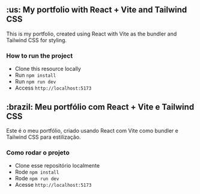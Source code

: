 <h2>:us: My portfolio with React + Vite and Tailwind CSS </h2>

This is my portfolio, created using React with Vite as the bundler and Tailwind CSS for styling.

### How to run the project

- Clone this resource locally
- Run `npm install`
- Run `npm run dev`
- Access `http://localhost:5173`

<h2>:brazil: Meu portfólio com React + Vite e Tailwind CSS</h2>

Este é o meu portfólio, criado usando React com Vite como bundler e Tailwind CSS para estilização.

### Como rodar o projeto

- Clone esse repositório localmente
- Rode `npm install`
- Rode `npm run dev`
- Acesse `http://localhost:5173`
